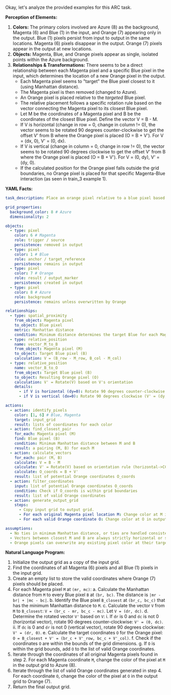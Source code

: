 Okay, let's analyze the provided examples for this ARC task.

**Perception of Elements:**

1.  **Colors:** The primary colors involved are Azure (8) as the background, Magenta (6) and Blue (1) in the input, and Orange (7) appearing only in the output. Blue (1) pixels persist from input to output in the same locations. Magenta (6) pixels disappear in the output. Orange (7) pixels appear in the output at new locations.
2.  **Objects:** Magenta, Blue, and Orange pixels appear as single, isolated points within the Azure background.
3.  **Relationships & Transformations:** There seems to be a direct relationship between each Magenta pixel and a specific Blue pixel in the input, which determines the location of a new Orange pixel in the output.
    *   Each Magenta pixel seems to "target" the Blue pixel closest to it (using Manhattan distance).
    *   The Magenta pixel is then removed (changed to Azure).
    *   An Orange pixel is placed relative to the *targeted* Blue pixel.
    *   The relative placement follows a specific rotation rule based on the vector connecting the Magenta pixel to its closest Blue pixel.
    *   Let M be the coordinates of a Magenta pixel and B be the coordinates of the closest Blue pixel. Define the vector V = B - M.
    *   If V is horizontal (change in row = 0, change in column != 0), the vector seems to be rotated 90 degrees counter-clockwise to get the offset V' from B where the Orange pixel is placed (O = B + V'). For V = (dx, 0), V' = (0, dx).
    *   If V is vertical (change in column = 0, change in row != 0), the vector seems to be rotated 90 degrees clockwise to get the offset V' from B where the Orange pixel is placed (O = B + V'). For V = (0, dy), V' = (dy, 0).
    *   If the calculated position for the Orange pixel falls outside the grid boundaries, no Orange pixel is placed for that specific Magenta-Blue interaction (as seen in train_3 example 1).

**YAML Facts:**


```yaml
task_description: Place an orange pixel relative to a blue pixel based on the position of the closest magenta pixel, then remove the magenta pixel.

grid_properties:
  background_color: 8 # Azure
  dimensionality: 2

objects:
  - type: pixel
    color: 6 # Magenta
    role: trigger / source
    persistence: removed in output
  - type: pixel
    color: 1 # Blue
    role: anchor / target_reference
    persistence: remains in output
  - type: pixel
    color: 7 # Orange
    role: result / output_marker
    persistence: created in output
  - type: pixel
    color: 8 # Azure
    role: background
    persistence: remains unless overwritten by Orange

relationships:
  - type: spatial_proximity
    from_object: Magenta pixel
    to_object: Blue pixel
    metric: Manhattan distance
    condition: Minimum distance determines the target Blue for each Magenta.
  - type: relative_position
    name: vector_M_to_B
    from_object: Magenta pixel (M)
    to_object: Target Blue pixel (B)
    calculation: V = (B_row - M_row, B_col - M_col)
  - type: relative_position
    name: vector_B_to_O
    from_object: Target Blue pixel (B)
    to_object: Resulting Orange pixel (O)
    calculation: V' = Rotate(V) based on V's orientation
    details:
      - if V is horizontal (dy=0): Rotate 90 degrees counter-clockwise (V' = (0, dx))
      - if V is vertical (dx=0): Rotate 90 degrees clockwise (V' = (dy, 0))

actions:
  - action: identify_pixels
    color: [1, 6] # Blue, Magenta
    target: input_grid
    result: lists of coordinates for each color
  - action: find_closest_pair
    for_each: Magenta pixel (M)
    find: Blue pixel (B)
    condition: Minimum Manhattan distance between M and B
    result: a pairing (M, B) for each M
  - action: calculate_vectors
    for_each: pair (M, B)
    calculate: V = B - M
    calculate: V' = Rotate(V) based on orientation rule (horizontal->CCW, vertical->CW)
    calculate: O_coords = B + V'
    result: list of potential Orange coordinates O_coords
  - action: filter_coordinates
    input: list of potential Orange coordinates O_coords
    condition: Check if O_coords is within grid boundaries
    result: list of valid Orange coordinates
  - action: generate_output_grid
    steps:
      - Copy input grid to output grid.
      - For each original Magenta pixel location M: Change color at M in output grid to Azure (8).
      - For each valid Orange coordinate O: Change color at O in output grid to Orange (7).

assumptions:
  - No ties in minimum Manhattan distance, or ties are handled consistently (though examples don't show ties).
  - Vectors between closest M and B are always strictly horizontal or strictly vertical (never diagonal).
  - Orange pixels can overwrite any existing pixel color at their target location (though examples only show overwriting Azure).
```


**Natural Language Program:**

1.  Initialize the output grid as a copy of the input grid.
2.  Find the coordinates of all Magenta (6) pixels and all Blue (1) pixels in the input grid.
3.  Create an empty list to store the valid coordinates where Orange (7) pixels should be placed.
4.  For each Magenta pixel `M` at `(mr, mc)`:
    a.  Calculate the Manhattan distance from `M` to every Blue pixel `B` at `(br, bc)`. The distance is `|mr - br| + |mc - bc|`.
    b.  Identify the Blue pixel `B_closest` at `(br_c, bc_c)` that has the minimum Manhattan distance to `M`.
    c.  Calculate the vector `V` from `M` to `B_closest`: `V = (br_c - mr, bc_c - mc)`. Let `V = (dr, dc)`.
    d.  Determine the rotated vector `V'` based on `V`:
        i.  If `dr` is 0 and `dc` is not 0 (horizontal vector), rotate 90 degrees counter-clockwise: `V' = (0, dc)`.
        ii. If `dc` is 0 and `dr` is not 0 (vertical vector), rotate 90 degrees clockwise: `V' = (dr, 0)`.
    e.  Calculate the target coordinates `O` for the Orange pixel: `O = B_closest + V' = (br_c + V'_row, bc_c + V'_col)`.
    f.  Check if the coordinates `O` are within the bounds of the grid dimensions.
    g.  If `O` is within the grid bounds, add `O` to the list of valid Orange coordinates.
5.  Iterate through the coordinates of all original Magenta pixels found in step 2. For each Magenta coordinate `M`, change the color of the pixel at `M` in the output grid to Azure (8).
6.  Iterate through the list of valid Orange coordinates generated in step 4. For each coordinate `O`, change the color of the pixel at `O` in the output grid to Orange (7).
7.  Return the final output grid.
